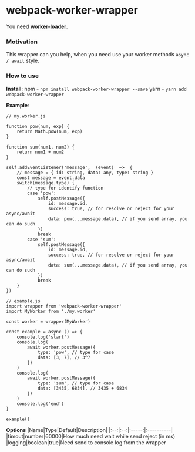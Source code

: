 # webpack-worker-wrapper

You need [**worker-loader**](https://www.npmjs.com/package/worker-loader).
### Motivation
This wrapper can you help, when you need use your worker methods `async / await` style.
### How to use
**Install**:
npm - `npm install webpack-worker-wrapper --save`
yarn - `yarn add webpack-worker-wrapper`

**Example**:
```
// my.worker.js

function pow(num, exp) {
	return Math.pow(num, exp)
}

function sum(num1, num2) {
	return num1 + num2
}

self.addEventListener('message',  (event)  =>  {
	// message = { id: string, data: any, type: string }
	const message = event.data
	switch(message.type) {
		// type for identify function
		case 'pow':
			self.postMessage({
				id: message.id,
				success: true, // for resolve or reject for your async/await
				data: pow(...message.data), // if you send array, you can do such
			})
			break
		case 'sum':
			self.postMessage({
				id: message.id,
				success: true, // for resolve or reject for your async/await
				data: sum(...message.data), // if you send array, you can do such
			})
			break
	}
})

```
```
// example.js
import wrapper from 'webpack-worker-wrapper'
import MyWorker from './my.worker'

const worker = wrapper(MyWorker)

const example = async () => {
	console.log('start')
	console.log(
		await worker.postMessage({
			type: 'pow', // type for case
			data: [3, 7], // 3^7
		})
	)
	console.log(
		await worker.postMessage({
			type: 'sum', // type for case
			data: [3435, 6834], // 3435 + 6834
		})
	)
	console.log('end')
}

example()

```

**Options**
|Name|Type|Default|Description|
|:--:|:--:|:-----:|:----------|
|timout|number|60000|How much need wait while send reject (in ms)
|logging|boolean|true|Need send to console log from the wrapper